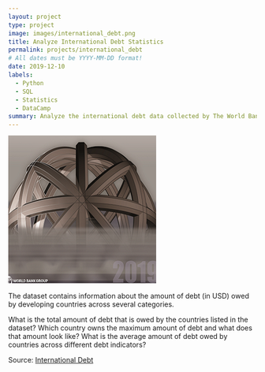 ```yaml
---
layout: project
type: project
image: images/international_debt.png
title: Analyze International Debt Statistics
permalink: projects/international_debt
# All dates must be YYYY-MM-DD format!
date: 2019-12-10
labels:
  - Python
  - SQL
  - Statistics
  - DataCamp
summary: Analyze the international debt data collected by The World Bank.
---
```


<img class="ui medium right floated rounded image" src="../images/international_debt.png">

The dataset contains information about the amount of debt (in USD) owed by developing countries across several categories. 

What is the total amount of debt that is owed by the countries listed in the dataset?
Which country owns the maximum amount of debt and what does that amount look like?
What is the average amount of debt owed by countries across different debt indicators?

Source: <a href="https://https://github.com/GuilhermeBrejeiro/Analyze-International-Debt-Statistics"><i class="large github icon"></i>International Debt</a>
